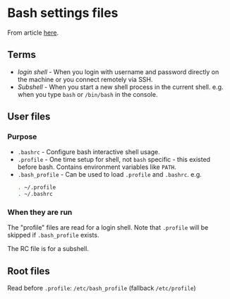 # Bash settings files

From article [here](https://serverfault.com/questions/261802/what-are-the-functional-differences-between-profile-bash-profile-and-bashrc).


## Terms

- *login shell* - When you login with username and password directly on the machine or you connect remotely via SSH.
- *Subshell* - When you start a new shell process in the current shell. e.g. when you type `bash` or `/bin/bash` in the console.


## User files

### Purpose

- `.bashrc` - Configure bash interactive shell usage.
- `.profile` - One time setup for shell, not `bash` specific - this existed before bash. Contains environment variables like `PATH`.
- `.bash_profile` - Can be used to load `.profile` and `.bashrc`.
    e.g.
    ```bash
    . ~/.profile
    . ~/.bashrc
    ```

### When they are run

The "profile" files are read for a login shell. Note that `.profile` will be skipped if `.bash_profile` exists.

The RC file is for a subshell.


## Root files

Read before `.profile`: `/etc/bash_profile` (fallback `/etc/profile`) 
